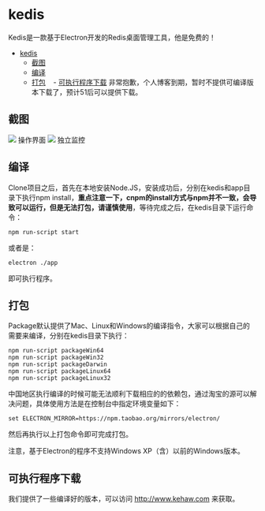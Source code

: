 # kedis
Kedis是一款基于Electron开发的Redis桌面管理工具，他是免费的！  
- [kedis](#kedis)
    - [截图](#%E6%88%AA%E5%9B%BE)
    - [编译](#%E7%BC%96%E8%AF%91)
    - [打包](#%E6%89%93%E5%8C%85)
    - [可执行程序下载](#%E5%8F%AF%E6%89%A7%E8%A1%8C%E7%A8%8B%E5%BA%8F%E4%B8%8B%E8%BD%BD)
非常抱歉，个人博客到期，暂时不提供可编译版本下载了，预计51后可以提供下载。
## 截图
![](http://www.kehaw.com/images/screenshot.png)
操作界面
![](http://www.kehaw.com/images/mo.png)
独立监控
## 编译
Clone项目之后，首先在本地安装Node.JS，安装成功后，分别在kedis和app目录下执行npm install，**重点注意一下，cnpm的install方式与npm并不一致，会导致可以运行，但是无法打包，请谨慎使用**，等待完成之后，在kedis目录下运行命令：  
```
npm run-script start
```
或者是：
```
electron ./app
```
即可执行程序。  
## 打包
Package默认提供了Mac、Linux和Windows的编译指令，大家可以根据自己的需要来编译，分别在kedis目录下执行：  
```
npm run-script packageWin64
npm run-script packageWin32
npm run-script packageDarwin
npm run-script packageLinux64
npm run-script packageLinux32
```
中国地区执行编译的时候可能无法顺利下载相应的的依赖包，通过淘宝的源可以解决问题，具体使用方法是在控制台中指定环境变量如下：
```
set ELECTRON_MIRROR=https://npm.taobao.org/mirrors/electron/
```
然后再执行以上打包命令即可完成打包。

注意，基于Electron的程序不支持Windows XP（含）以前的Windows版本。

## 可执行程序下载
我们提供了一些编译好的版本，可以访问 http://www.kehaw.com 来获取。
